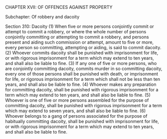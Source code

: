 CHAPTER XVII: OF OFFENCES AGAINST PROPERTY

Subchapter: Of robbery and dacoity

Section 310: Dacoity
(1) When five or more persons conjointly commit or attempt to commit a robbery, or where the whole number of persons conjointly committing or attempting to commit a robbery, and persons present and aiding such commission or attempt, amount to five or more, every person so committing, attempting or aiding, is said to commit dacoity. (2) Whoever commits dacoity shall be punished with imprisonment for life, or with rigorous imprisonment for a term which may extend to ten years, and shall also be liable to fine. (3) If any one of five or more persons, who are conjointly committing dacoity, commits murder in so committing dacoity, every one of those persons shall be punished with death, or imprisonment for life, or rigorous imprisonment for a term which shall not be less than ten years, and shall also be liable to fine. (4) Whoever makes any preparation for committing dacoity, shall be punished with rigorous imprisonment for a term which may extend to ten years, and shall also be liable to fine. (5) Whoever is one of five or more persons assembled for the purpose of committing dacoity, shall be punished with rigorous imprisonment for a term which may extend to seven years, and shall also be liable to fine. (6) Whoever belongs to a gang of persons associated for the purpose of habitually committing dacoity, shall be punished with imprisonment for life, or with rigorous imprisonment for a term which may extend to ten years, and shall also be liable to fine.

